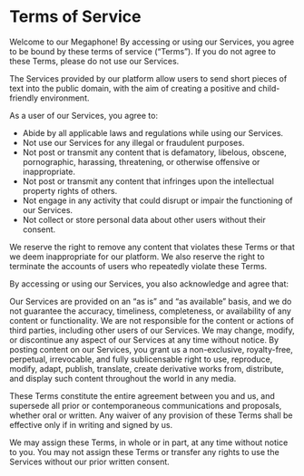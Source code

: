 # Terms of Service

Welcome to our Megaphone! By accessing or using our Services, you agree to be bound by these terms of service (“Terms”). If you do not agree to these Terms, please do not use our Services.

The Services provided by our platform allow users to send short pieces of text into the public domain, with the aim of creating a positive and child-friendly environment.

As a user of our Services, you agree to:

- Abide by all applicable laws and regulations while using our Services.
- Not use our Services for any illegal or fraudulent purposes.
- Not post or transmit any content that is defamatory, libelous, obscene, pornographic, harassing, threatening, or otherwise offensive or inappropriate.
- Not post or transmit any content that infringes upon the intellectual property rights of others.
- Not engage in any activity that could disrupt or impair the functioning of our Services.
- Not collect or store personal data about other users without their consent.

We reserve the right to remove any content that violates these Terms or that we deem inappropriate for our platform. We also reserve the right to terminate the accounts of users who repeatedly violate these Terms.

By accessing or using our Services, you also acknowledge and agree that:

Our Services are provided on an “as is” and “as available” basis, and we do not guarantee the accuracy, timeliness, completeness, or availability of any content or functionality.
We are not responsible for the content or actions of third parties, including other users of our Services.
We may change, modify, or discontinue any aspect of our Services at any time without notice.
By posting content on our Services, you grant us a non-exclusive, royalty-free, perpetual, irrevocable, and fully sublicensable right to use, reproduce, modify, adapt, publish, translate, create derivative works from, distribute, and display such content throughout the world in any media.

These Terms constitute the entire agreement between you and us, and supersede all prior or contemporaneous communications and proposals, whether oral or written. Any waiver of any provision of these Terms shall be effective only if in writing and signed by us.

We may assign these Terms, in whole or in part, at any time without notice to you. You may not assign these Terms or transfer any rights to use the Services without our prior written consent.